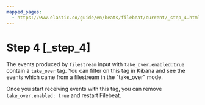 ```yaml
---
mapped_pages:
  - https://www.elastic.co/guide/en/beats/filebeat/current/_step_4.html
---
```


# Step 4 [_step_4]

The events produced by `filestream` input with `take_over.enabled:true`
 contain a `take_over` tag. You can filter on this tag in Kibana
and see the events which came from a filestream in the "take_over"
mode.

Once you start receiving events with this tag, you can remove
`take_over.enabled: true` and restart Filebeat.

